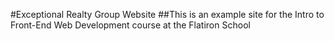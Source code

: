 #Exceptional Realty Group Website
##This is an example site for the Intro to Front-End Web Development course at the Flatiron School
